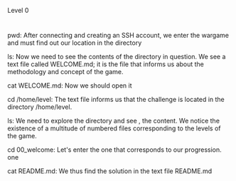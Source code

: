 Level 0
# 

pwd: After connecting and creating an SSH account, we enter the wargame and must find out our location in the directory

ls: Now we need to see the contents of the directory in question. We see a text file called WELCOME.md; it is the file that informs us about the methodology and concept of the game.

cat WELCOME.md: Now we should open it 

cd /home/level: The text file informs us that the challenge is located in the directory /home/level.

ls: We need to explore the directory and see , the content. We notice the existence of a multitude of numbered files corresponding to the levels of the game. 

cd 00_welcome: Let's enter the one that corresponds to our progression. one

cat README.md: We thus find the solution in the text file README.md

#
